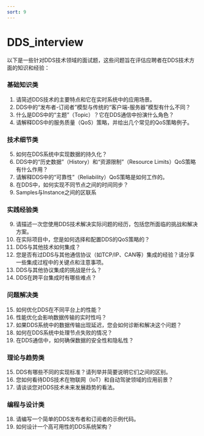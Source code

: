 ```yaml
---
sort: 9
---
```


# DDS_interview

以下是一些针对DDS技术领域的面试题，这些问题旨在评估应聘者在DDS技术方面的知识和经验：

### 基础知识类
1. 请简述DDS技术的主要特点和它在实时系统中的应用场景。
2. DDS中的“发布者-订阅者”模型与传统的“客户端-服务器”模型有什么不同？
3. 什么是DDS中的“主题”（Topic）？它在DDS通信中扮演什么角色？
4. 请解释DDS中的服务质量（QoS）策略，并给出几个常见的QoS策略例子。

### 技术细节类
5. 如何在DDS系统中实现数据的持久化？
6. DDS中的“历史数据”（History）和“资源限制”（Resource Limits）QoS策略有什么作用？
7. 请解释DDS中的“可靠性”（Reliability）QoS策略是如何工作的。
8. 在DDS中，如何实现不同节点之间的时间同步？
9. Samples与Instance之间的区联系

### 实践经验类
9. 请描述一次您使用DDS技术解决实际问题的经历，包括您所面临的挑战和解决方案。
10. 在实际项目中，您是如何选择和配置DDS的QoS策略的？
11. DDS与其他技术如何集成？
12. 您是否有过DDS与其他通信协议（如TCP/IP、CAN等）集成的经验？请分享一些集成过程中的关键点和注意事项。
13. DDS与其他协议集成的挑战是什么？
14. DDS在跨平台集成时有哪些难点？

### 问题解决类

15. 如何优化DDS在不同平台上的性能？
16. 性能优化会影响数据传输的实时性吗？
17. 如果DDS系统中的数据传输出现延迟，您会如何诊断和解决这个问题？
18. 如何在DDS系统中处理节点失败的情况？
19. 在DDS通信中，如何确保数据的安全性和隐私性？

### 理论与趋势类
15. DDS有哪些不同的实现标准？请列举并简要说明它们之间的区别。
16. 您如何看待DDS技术在物联网（IoT）和自动驾驶领域的应用前景？
17. 请谈谈您对DDS技术未来发展趋势的看法。

### 编程与设计类
18. 请编写一个简单的DDS发布者和订阅者的示例代码。
19. 如何设计一个高可用性的DDS系统架构？
